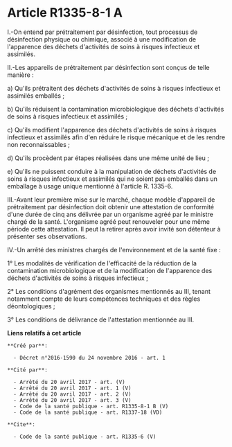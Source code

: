 # Article R1335-8-1 A

I.-On entend par prétraitement par désinfection, tout processus de désinfection physique ou chimique, associé à une
modification de l'apparence des déchets d'activités de soins à risques infectieux et assimilés. 

II.-Les appareils de prétraitement par désinfection sont conçus de telle manière : 

a) Qu'ils prétraitent des déchets d'activités de soins à risques infectieux et assimilés emballés ; 

b) Qu'ils réduisent la contamination microbiologique des déchets d'activités de soins à risques infectieux et assimilés ; 

c) Qu'ils modifient l'apparence des déchets d'activités de soins à risques infectieux et assimilés afin d'en réduire le
risque mécanique et de les rendre non reconnaissables ; 

d) Qu'ils procèdent par étapes réalisées dans une même unité de lieu ; 

e) Qu'ils ne puissent conduire à la manipulation de déchets d'activités de soins à risques infectieux et assimilés qui ne
soient pas emballés dans un emballage à usage unique mentionné à l'article R. 1335-6. 

III.-Avant leur première mise sur le marché, chaque modèle d'appareil de prétraitement par désinfection doit obtenir une
attestation de conformité d'une durée de cinq ans délivrée par un organisme agréé par le ministre chargé de la santé.
L'organisme agréé peut renouveler pour une même période cette attestation. Il peut la retirer après avoir invité son
détenteur à présenter ses observations. 

IV.-Un arrêté des ministres chargés de l'environnement et de la santé fixe : 

1° Les modalités de vérification de l'efficacité de la réduction de la contamination microbiologique et de la modification de
l'apparence des déchets d'activités de soins à risques infectieux ; 

2° Les conditions d'agrément des organismes mentionnés au III, tenant notamment compte de leurs compétences techniques et des
règles déontologiques ; 

3° Les conditions de délivrance de l'attestation mentionnée au III.

**Liens relatifs à cet article**

	**Créé par**:

	  - Décret n°2016-1590 du 24 novembre 2016 - art. 1

	**Cité par**:

	  - Arrêté du 20 avril 2017 - art. (V)
	  - Arrêté du 20 avril 2017 - art. 1 (V)
	  - Arrêté du 20 avril 2017 - art. 2 (V)
	  - Arrêté du 20 avril 2017 - art. 3 (V)
	  - Code de la santé publique - art. R1335-8-1 B (V)
	  - Code de la santé publique - art. R1337-18 (VD)

	**Cite**:

	  - Code de la santé publique - art. R1335-6 (V)

